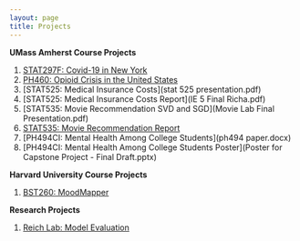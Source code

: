```yaml
---
layout: page
title: Projects
---
```


**UMass Amherst Course Projects**
1. [STAT297F: Covid-19 in New York](297F_presentation.pdf)
2. [PH460: Opioid Crisis in the United States](PH460_Final_Project.pdf)
3. [STAT525: Medical Insurance Costs](stat 525 presentation.pdf) 
4. [STAT525: Medical Insurance Costs Report](IE 5 Final Richa.pdf)
5. [STAT535: Movie Recommendation SVD and SGD](Movie Lab Final Presentation.pdf)
6. [STAT535: Movie Recommendation Report](535_Final_Project_Report.pdf)
7. [PH494CI: Mental Health Among College Students](ph494 paper.docx)
8. [PH494CI: Mental Health Among College Students Poster](Poster for Capstone Project - Final Draft.pptx)

**Harvard University Course Projects**
1. [BST260: MoodMapper](MoodMapper_Final.pdf)

**Research Projects**
1. [Reich Lab: Model Evaluation](Final_Presentation.pdf)
 
